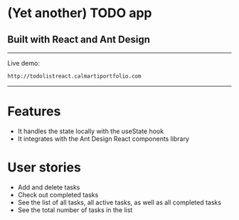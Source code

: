 # (Yet another) TODO app

## Built with React and Ant Design 
---
Live demo:
```sh
http://todolistreact.calmartiportfolio.com
```
---
# Features
- It handles the state locally with the useState hook
- It integrates with the Ant Design React components library 

# User stories
- Add and delete tasks
- Check out completed tasks
- See the list of all tasks, all active tasks, as     well as all completed tasks 
- See the total number of tasks in the list

 
